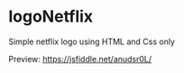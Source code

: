 # logoNetflix

Simple netflix logo using HTML and Css only

Preview: https://jsfiddle.net/anudsr0L/
